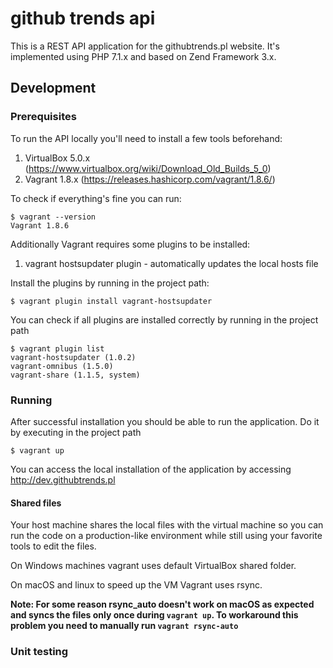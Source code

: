 # github trends api

This is a REST API application for the githubtrends.pl website. It's implemented using PHP 7.1.x and based on Zend Framework 3.x.


## Development

### Prerequisites

To run the API locally you'll need to install a few tools beforehand:

1. VirtualBox 5.0.x (https://www.virtualbox.org/wiki/Download_Old_Builds_5_0)
2. Vagrant 1.8.x (https://releases.hashicorp.com/vagrant/1.8.6/)

To check if everything's fine you can run:

    $ vagrant --version
    Vagrant 1.8.6

Additionally Vagrant requires some plugins to be installed:
1. vagrant hostsupdater plugin - automatically updates the local hosts file

Install the plugins by running in the project path:
    
    $ vagrant plugin install vagrant-hostsupdater

You can check if all plugins are installed correctly by running in the project path

    $ vagrant plugin list
    vagrant-hostsupdater (1.0.2)
    vagrant-omnibus (1.5.0)
    vagrant-share (1.1.5, system)

### Running

After successful installation you should be able to run the application. Do it by executing in the project path
    
    $ vagrant up

You can access the local installation of the application by accessing http://dev.githubtrends.pl

#### Shared files

Your host machine shares the local files with the virtual machine so you can run the code on a production-like environment
while still using your favorite tools to edit the files.

On Windows machines vagrant uses default VirtualBox shared folder.

On macOS and linux to speed up the VM Vagrant uses rsync.

**Note: For some reason rsync_auto doesn't work on macOS as expected and syncs the files only once during `vagrant up`. 
To workaround this problem you need to manually run `vagrant rsync-auto`**




### Unit testing

